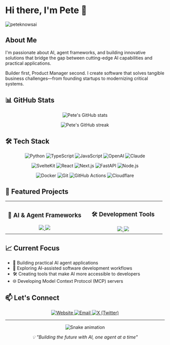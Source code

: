 # Hi there, I'm Pete 👋

<p align="left"> <img src="https://komarev.com/ghpvc/?username=peteknowsai&label=Profile%20views&color=0e75b6&style=flat" alt="peteknowsai" /> </p>

## About Me

I'm passionate about AI, agent frameworks, and building innovative solutions that bridge the gap between cutting-edge AI capabilities and practical applications.

Builder first, Product Manager second. I create software that solves tangible business challenges—from founding startups to modernizing critical systems.

## 📊 GitHub Stats

<p align="center">
  <img src="https://github-readme-stats.vercel.app/api?username=peteknowsai&show_icons=true&theme=dark&hide_border=true" alt="Pete's GitHub stats" />
</p>

<p align="center">
  <img src="https://github-readme-streak-stats.herokuapp.com/?user=peteknowsai&theme=dark&hide_border=true" alt="Pete's GitHub streak" />
</p>

## 🛠️ Tech Stack

<p align="center">
  <img src="https://img.shields.io/badge/Python-3776AB?style=for-the-badge&logo=python&logoColor=white" alt="Python" />
  <img src="https://img.shields.io/badge/TypeScript-007ACC?style=for-the-badge&logo=typescript&logoColor=white" alt="TypeScript" />
  <img src="https://img.shields.io/badge/JavaScript-F7DF1E?style=for-the-badge&logo=javascript&logoColor=black" alt="JavaScript" />
  <img src="https://img.shields.io/badge/OpenAI-412991?style=for-the-badge&logo=openai&logoColor=white" alt="OpenAI" />
  <img src="https://img.shields.io/badge/Claude-7C3AED?style=for-the-badge&logo=anthropic&logoColor=white" alt="Claude" />
</p>

<p align="center">
  <img src="https://img.shields.io/badge/SvelteKit-FF3E00?style=for-the-badge&logo=svelte&logoColor=white" alt="SvelteKit" />
  <img src="https://img.shields.io/badge/React-20232A?style=for-the-badge&logo=react&logoColor=61DAFB" alt="React" />
  <img src="https://img.shields.io/badge/Next.js-000000?style=for-the-badge&logo=nextdotjs&logoColor=white" alt="Next.js" />
  <img src="https://img.shields.io/badge/FastAPI-009688?style=for-the-badge&logo=fastapi&logoColor=white" alt="FastAPI" />
  <img src="https://img.shields.io/badge/Node.js-339933?style=for-the-badge&logo=nodedotjs&logoColor=white" alt="Node.js" />
</p>

<p align="center">
  <img src="https://img.shields.io/badge/Docker-2CA5E0?style=for-the-badge&logo=docker&logoColor=white" alt="Docker" />
  <img src="https://img.shields.io/badge/Git-F05032?style=for-the-badge&logo=git&logoColor=white" alt="Git" />
  <img src="https://img.shields.io/badge/GitHub_Actions-2088FF?style=for-the-badge&logo=github-actions&logoColor=white" alt="GitHub Actions" />
  <img src="https://img.shields.io/badge/Cloudflare-F38020?style=for-the-badge&logo=cloudflare&logoColor=white" alt="Cloudflare" />
</p>

## 🚀 Featured Projects

<table>
  <tr>
    <td align="center" width="50%">
      <h3>🤖 AI & Agent Frameworks</h3>
      <a href="https://github.com/peteknowsai/claude-forge">
        <img src="https://github-readme-stats.vercel.app/api/pin/?username=peteknowsai&repo=claude-forge&theme=dark&hide_border=true" />
      </a>
      <a href="https://github.com/peteknowsai/agent_svelte">
        <img src="https://github-readme-stats.vercel.app/api/pin/?username=peteknowsai&repo=agent_svelte&theme=dark&hide_border=true" />
      </a>
    </td>
    <td align="center" width="50%">
      <h3>🛠️ Development Tools</h3>
      <a href="https://github.com/peteknowsai/ai-sdlc">
        <img src="https://github-readme-stats.vercel.app/api/pin/?username=peteknowsai&repo=ai-sdlc&theme=dark&hide_border=true" />
      </a>
      <a href="https://github.com/peteknowsai/financial-mcp-servers">
        <img src="https://github-readme-stats.vercel.app/api/pin/?username=peteknowsai&repo=financial-mcp-servers&theme=dark&hide_border=true" />
      </a>
    </td>
  </tr>
</table>

## 📈 Current Focus

- 🤖 Building practical AI agent applications
- 🚀 Exploring AI-assisted software development workflows  
- 🛠️ Creating tools that make AI more accessible to developers
- 🌐 Developing Model Context Protocol (MCP) servers

## 📫 Let's Connect

<p align="center">
  <a href="https://www.peteknowsai.xyz" target="_blank">
    <img src="https://img.shields.io/badge/Website-000000?style=for-the-badge&logo=About.me&logoColor=white" alt="Website" />
  </a>
  <a href="mailto:peteknowsai@gmail.com">
    <img src="https://img.shields.io/badge/Email-D14836?style=for-the-badge&logo=gmail&logoColor=white" alt="Email" />
  </a>
  <a href="https://x.com/peteknowsai" target="_blank">
    <img src="https://img.shields.io/badge/X-000000?style=for-the-badge&logo=x&logoColor=white" alt="X (Twitter)" />
  </a>
</p>

---

<p align="center">
  <img src="https://github.com/peteknowsai/peteknowsai/blob/output/github-contribution-grid-snake-dark.svg" alt="Snake animation" />
</p>

<p align="center">
  <i>💡 "Building the future with AI, one agent at a time"</i>
</p>